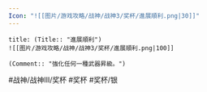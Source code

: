 ```yaml
---
Icon: "![[图片/游戏攻略/战神/战神3/奖杯/進展順利.png|30]]"
---
```

```ad-common-silver-trophy
title: (Title:: "進展順利")
![[图片/游戏攻略/战神/战神3/奖杯/進展順利.png|100]]

(Comment:: "強化任何一種武器昇級。")
```

#战神/战神III/奖杯 #奖杯 #奖杯/银
